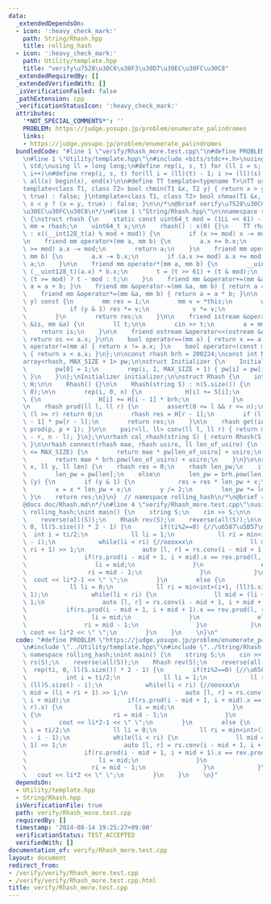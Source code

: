 ```yaml
---
data:
  _extendedDependsOn:
  - icon: ':heavy_check_mark:'
    path: String/Rhash.hpp
    title: rolling_hash
  - icon: ':heavy_check_mark:'
    path: Utility/template.hpp
    title: "verify\u7528\u30C6\u30F3\u30D7\u30EC\u30FC\u30C8"
  _extendedRequiredBy: []
  _extendedVerifiedWith: []
  _isVerificationFailed: false
  _pathExtension: cpp
  _verificationStatusIcon: ':heavy_check_mark:'
  attributes:
    '*NOT_SPECIAL_COMMENTS*': ''
    PROBLEM: https://judge.yosupo.jp/problem/enumerate_palindromes
    links:
    - https://judge.yosupo.jp/problem/enumerate_palindromes
  bundledCode: "#line 1 \"verify/Rhash_more.test.cpp\"\n#define PROBLEM \"https://judge.yosupo.jp/problem/enumerate_palindromes\"\
    \n#line 1 \"Utility/template.hpp\"\n#include <bits/stdc++.h>\nusing namespace\
    \ std;\nusing ll = long long;\n#define rep(i, s, t) for (ll i = s; i < (ll)(t);\
    \ i++)\n#define rrep(i, s, t) for(ll i = (ll)(t) - 1; i >= (ll)(s); i--)\n#define\
    \ all(x) begin(x), end(x)\n\n#define TT template<typename T>\nTT using vec = vector<T>;\n\
    template<class T1, class T2> bool chmin(T1 &x, T2 y) { return x > y ? (x = y,\
    \ true) : false; }\ntemplate<class T1, class T2> bool chmax(T1 &x, T2 y) { return\
    \ x < y ? (x = y, true) : false; }\n\n/*\n@brief verify\u7528\u30C6\u30F3\u30D7\
    \u30EC\u30FC\u30C8\n*/\n#line 1 \"String/Rhash.hpp\"\n\nnamespace rolling_hash\
    \ {\nstruct rhash {\n    static const uint64_t mod = (1LL << 61) - 1;\n    using\
    \ mm = rhash;\n    uint64_t x;\n\n    rhash() : x(0) {}\n    TT rhash(T a = 0)\
    \ : x((__int128_t(a) % mod + mod)) {\n        if (x >= mod) x -= mod;\n    }\n\
    \n    friend mm operator+(mm a, mm b) {\n        a.x += b.x;\n        if (a.x\
    \ >= mod) a.x -= mod;\n        return a;\n    }\n    friend mm operator-(mm a,\
    \ mm b) {\n        a.x -= b.x;\n        if (a.x >= mod) a.x += mod;\n        return\
    \ a;\n    }\n\n    friend mm operator*(mm a, mm b) {\n        __uint128_t t =\
    \ (__uint128_t)(a.x) * b.x;\n        t = (t >> 61) + (t & mod);\n        return\
    \ (t >= mod) ? t - mod : t;\n    }\n    friend mm &operator+=(mm &a, mm b) { return\
    \ a = a + b; }\n    friend mm &operator-=(mm &a, mm b) { return a = a - b; }\n\
    \    friend mm &operator*=(mm &a, mm b) { return a = a * b; }\n\n    mm pow(ll\
    \ y) const {\n        mm res = 1;\n        mm v = *this;\n        while (y) {\n\
    \            if (y & 1) res *= v;\n            v *= v;\n            y /= 2;\n\
    \        }\n        return res;\n    }\n\n    friend istream &operator>>(istream\
    \ &is, mm &a) {\n        ll t;\n\n        cin >> t;\n        a = mm(t);\n    \
    \    return is;\n    }\n\n    friend ostream &operator<<(ostream &os, mm a) {\
    \ return os << a.x; }\n\n    bool operator==(mm a) { return x == a.x; }\n    bool\
    \ operator!=(mm a) { return x != a.x; }\n    bool operator<(const mm &a) const\
    \ { return x < a.x; }\n};\n\nconst rhash brh = 200224;\nconst int MAX_SIZE = 50'000'000;\n\
    array<rhash, MAX_SIZE + 1> pw;\n\nstruct Initializer {\n    Initializer() {\n\
    \        pw[0] = 1;\n        rep(i, 1, MAX_SIZE + 1) { pw[i] = pw[i - 1] * brh;\
    \ }\n    }\n};\nInitializer initializer;\n\nstruct Rhash {\n    int n;\n    vec<rhash>\
    \ H;\n\n    Rhash() {}\n\n    Rhash(string S) : n(S.size()) {\n        H = vec<rhash>(n,\
    \ 0);\n\n        rep(i, 0, n) {\n            H[i] += S[i];\n            if (i)\
    \ {\n                H[i] += H[i - 1] * brh;\n            }\n        }\n    }\n\
    \n    rhash prod(ll l, ll r) {\n        assert(0 <= l && r <= n);\n        if\
    \ (l >= r) return 0;\n        rhash res = H[r - 1];\n        if (l) res -= H[l\
    \ - 1] * pw[r - l];\n        return res;\n    }\n\n    rhash get(int p) { return\
    \ prod(p, p + 1); }\n\n    pair<ll, ll> conv(ll l, ll r) { return make_pair(n\
    \ - r, n - l); }\n};\n\nrhash cal_rhash(string S) { return Rhash(S).prod(0, S.size());\
    \ }\n\nrhash connect(rhash mae, rhash usiro, ll len_of_usiro) {\n    if (len_of_usiro\
    \ <= MAX_SIZE) {\n        return mae * pw[len_of_usiro] + usiro;\n    } else {\n\
    \        return mae * brh.pow(len_of_usiro) + usiro;\n    }\n}\n\nrhash rhash_pow(rhash\
    \ x, ll y, ll len) {\n    rhash res = 0;\n    rhash len_pw;\n    if (len <= MAX_SIZE)\n\
    \        len_pw = pw[len];\n    else\n        len_pw = brh.pow(len);\n\n    while\
    \ (y) {\n        if (y & 1) {\n            res = res * len_pw + x;\n        }\n\
    \        x = x * len_pw + x;\n        y /= 2;\n        len_pw *= len_pw;\n   \
    \ }\n    return res;\n}\n}  // namespace rolling_hash\n/*\n@brief rolling_hash\n\
    @docs doc/Rhash.md\n*/\n#line 4 \"verify/Rhash_more.test.cpp\"\nusing namespace\
    \ rolling_hash;\nint main() {\n    string S;\n    cin >> S;\n\n    Rhash rs(S);\n\
    \    reverse(all(S));\n    Rhash rev(S);\n    reverse(all(S));\n\n    rep(ti,\
    \ 0, ll(S.size()) * 2 - 1) {\n        if(ti%2==0) {//\u6587\u5B57\n          \
    \  int i = ti/2;\n            ll li = 1;\n            ll ri = min<int>(i+1, (ll)S.size()\
    \ - i);\n            while(li < ri) {//oooxxx\n                ll mid = (li +\
    \ ri + 1) >> 1;\n                auto [l, r] = rs.conv(i - mid + 1, i + mid);\n\
    \                if(rs.prod(i - mid + 1, i + mid).x == rev.prod(l, r).x) {\n \
    \                   li = mid;\n                }\n                else {\n   \
    \                 ri = mid - 1;\n                }\n            }\n          \
    \  cout << li*2-1 << \" \";\n        }\n        else {\n            int i = ti/2;\n\
    \            ll li = 0;\n            ll ri = min<int>(i+1, (ll)S.size() - i -\
    \ 1);\n            while(li < ri) {\n                ll mid = (li + ri + 1) >>\
    \ 1;\n                auto [l, r] = rs.conv(i - mid + 1, i + mid + 1);\n     \
    \           if(rs.prod(i - mid + 1, i + mid + 1).x == rev.prod(l, r).x) {\n  \
    \                  li = mid;\n                }\n                else {\n    \
    \                ri = mid - 1;\n                }\n            }\n           \
    \ cout << li*2 << \" \";\n        }\n    }\n    \n}\n"
  code: "#define PROBLEM \"https://judge.yosupo.jp/problem/enumerate_palindromes\"\
    \n#include \"../Utility/template.hpp\"\n#include \"../String/Rhash.hpp\"\nusing\
    \ namespace rolling_hash;\nint main() {\n    string S;\n    cin >> S;\n\n    Rhash\
    \ rs(S);\n    reverse(all(S));\n    Rhash rev(S);\n    reverse(all(S));\n\n  \
    \  rep(ti, 0, ll(S.size()) * 2 - 1) {\n        if(ti%2==0) {//\u6587\u5B57\n \
    \           int i = ti/2;\n            ll li = 1;\n            ll ri = min<int>(i+1,\
    \ (ll)S.size() - i);\n            while(li < ri) {//oooxxx\n                ll\
    \ mid = (li + ri + 1) >> 1;\n                auto [l, r] = rs.conv(i - mid + 1,\
    \ i + mid);\n                if(rs.prod(i - mid + 1, i + mid).x == rev.prod(l,\
    \ r).x) {\n                    li = mid;\n                }\n                else\
    \ {\n                    ri = mid - 1;\n                }\n            }\n   \
    \         cout << li*2-1 << \" \";\n        }\n        else {\n            int\
    \ i = ti/2;\n            ll li = 0;\n            ll ri = min<int>(i+1, (ll)S.size()\
    \ - i - 1);\n            while(li < ri) {\n                ll mid = (li + ri +\
    \ 1) >> 1;\n                auto [l, r] = rs.conv(i - mid + 1, i + mid + 1);\n\
    \                if(rs.prod(i - mid + 1, i + mid + 1).x == rev.prod(l, r).x) {\n\
    \                    li = mid;\n                }\n                else {\n  \
    \                  ri = mid - 1;\n                }\n            }\n         \
    \   cout << li*2 << \" \";\n        }\n    }\n    \n}"
  dependsOn:
  - Utility/template.hpp
  - String/Rhash.hpp
  isVerificationFile: true
  path: verify/Rhash_more.test.cpp
  requiredBy: []
  timestamp: '2024-08-14 19:25:27+09:00'
  verificationStatus: TEST_ACCEPTED
  verifiedWith: []
documentation_of: verify/Rhash_more.test.cpp
layout: document
redirect_from:
- /verify/verify/Rhash_more.test.cpp
- /verify/verify/Rhash_more.test.cpp.html
title: verify/Rhash_more.test.cpp
---
```

